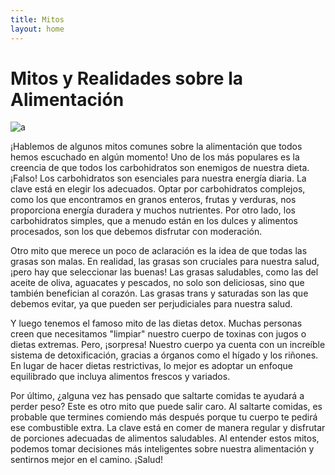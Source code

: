 ```yaml
---
title: Mitos
layout: home
---
```


# **Mitos y Realidades sobre la Alimentación**

 ![a](https://encrypted-tbn0.gstatic.com/images?q=tbn:ANd9GcQI01Laz4kPfS92syIhMK7u2SVg7QC4vF1gQg&s)

¡Hablemos de algunos mitos comunes sobre la alimentación que todos hemos escuchado en algún momento!
Uno de los más populares es la creencia de que todos los carbohidratos son enemigos de nuestra dieta.
¡Falso! Los carbohidratos son esenciales para nuestra energía diaria. La clave está en elegir los adecuados.
Optar por carbohidratos complejos, como los que encontramos en granos enteros, frutas y verduras, 
nos proporciona energía duradera y muchos nutrientes. Por otro lado, los carbohidratos simples, que
a menudo están en los dulces y alimentos procesados, son los que debemos disfrutar con moderación.

Otro mito que merece un poco de aclaración es la idea de que todas las grasas son malas. En realidad,
las grasas son cruciales para nuestra salud, ¡pero hay que seleccionar las buenas! Las grasas saludables,
como las del aceite de oliva, aguacates y pescados, no solo son deliciosas, sino que también benefician al
corazón. Las grasas trans y saturadas son las que debemos evitar, ya que pueden ser perjudiciales para nuestra salud.

Y luego tenemos el famoso mito de las dietas detox. Muchas personas creen que necesitamos "limpiar" nuestro
cuerpo de toxinas con jugos o dietas extremas. Pero, ¡sorpresa! Nuestro cuerpo ya cuenta con un increíble
sistema de detoxificación, gracias a órganos como el hígado y los riñones. En lugar de hacer dietas restrictivas,
lo mejor es adoptar un enfoque equilibrado que incluya alimentos frescos y variados.

Por último, ¿alguna vez has pensado que saltarte comidas te ayudará a perder peso? Este es otro mito que puede
salir caro. Al saltarte comidas, es probable que termines comiendo más después porque tu cuerpo te pedirá ese 
combustible extra. La clave está en comer de manera regular y disfrutar de porciones adecuadas de alimentos 
saludables. Al entender estos mitos, podemos tomar decisiones más inteligentes sobre nuestra alimentación y 
sentirnos mejor en el camino. ¡Salud!
